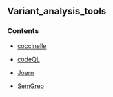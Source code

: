 ## Variant_analysis_tools ##


### Contents ###

 - [coccinelle](./coccinelle)

 - [codeQL](./codeql)

 - [Joern](./joern)


 - [SemGrep](./semgrep)



